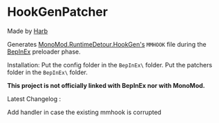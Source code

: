 # HookGenPatcher

Made by [Harb](https://github.com/harbingerofme)

Generates [MonoMod.RuntimeDetour.HookGen's](https://github.com/MonoMod/MonoMod) `MMHOOK` file during the [BepInEx](https://github.com/BepInEx/BepInEx) preloader phase. 

Installation:
Put the config folder in the `BepInEx\` folder.
Put the patchers folder in the `BepInEx\` folder.

**This project is not officially linked with BepInEx nor with MonoMod.**

Latest Changelog :

Add handler in case the existing mmhook is corrupted